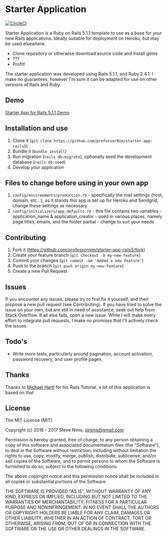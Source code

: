 # Starter Application
[![CircleCI](https://img.shields.io/circleci/project/github/professorNim/starter-app-rails5.svg)](https://circleci.com/gh/professorNim/starter-app-rails5/tree/master)

Starter Application is a Ruby on Rails 5.1.1 template to use as a base for your new Rails applications. Ideally suitable for deployment on Heroku, but may be used elsewhere.

  - Clone repository or otherwise download source code and install gems
  - ???
  - Profit!

The starter application was developed using Rails 5.1.1, and Ruby 2.4.1. I make no guarantees, however I'm sure it can be adapted for use on other versions of Rails and Ruby.

## Demo

[Starter App for Rails 5.1.1 Demo](https://starter-app-rails5.herokuapp.com)

## Installation and use

1. Clone it (`git clone https://github.com/professorNim/starter-app-rails5`)
2. Bundle it (`bundle install`)
3. Run migration (`rails db:migrate`), optionally seed the development database (`rails db:seed`)
4. Develop your application

## Files to change before using in your own app

1. `config/environments/production.rb` - specifically the mail settings (host, domain, etc...), as it stands this app is set up for Heroku and Sendgrid, change these settings as necessary
2. `config/initializers/app_defaults.rb` - this file contains two variables - application_name & application_creator - used in various places, namely page titles, emails, and the footer partial - change to suit your needs


## Contributing

1. Fork it (https://github.com/professornim/starter-app-rails5/fork)
2. Create your feature branch (`git checkout -b my-new-feature`)
3. Commit your changes (`git commit -am 'Added a new feature'`)
4. Push to the branch (`git push origin my-new-feature`)
5. Create a new Pull Request

## Issues

If you encounter any issues, please try to first fix it yourself, and then propose a new pull request (see Contributing). If you have tried to solve the issue on your own, but are still in need of assistance, seek out help from Stack Overflow. If all else fails, open a new issue. While I will make every effort to integrate pull requests, I make no promises that I'll actively check the issues.

## Todo's

- Write more tests, particularly around pagination, account activation, password recovery, and user profile pages

## Thanks

Thanks to [Michael Hartl](https://github.com/mhartl) for his Rails Tutorial, a lot of this application is based on that

## License

The MIT License (MIT)

Copyright (c) 2016 - 2017 Steve Nims, sjnims@gmail.com

Permission is hereby granted, free of charge, to any person obtaining a copy
of this software and associated documentation files (the "Software"), to deal
in the Software without restriction, including without limitation the rights
to use, copy, modify, merge, publish, distribute, sublicense, and/or sell
copies of the Software, and to permit persons to whom the Software is
furnished to do so, subject to the following conditions:

The above copyright notice and this permission notice shall be included in all
copies or substantial portions of the Software.

THE SOFTWARE IS PROVIDED "AS IS", WITHOUT WARRANTY OF ANY KIND, EXPRESS OR
IMPLIED, INCLUDING BUT NOT LIMITED TO THE WARRANTIES OF MERCHANTABILITY,
FITNESS FOR A PARTICULAR PURPOSE AND NONINFRINGEMENT. IN NO EVENT SHALL THE
AUTHORS OR COPYRIGHT HOLDERS BE LIABLE FOR ANY CLAIM, DAMAGES OR OTHER
LIABILITY, WHETHER IN AN ACTION OF CONTRACT, TORT OR OTHERWISE, ARISING FROM,
OUT OF OR IN CONNECTION WITH THE SOFTWARE OR THE USE OR OTHER DEALINGS IN THE
SOFTWARE.